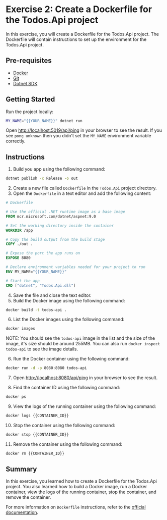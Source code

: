 # Exercise 2: Create a Dockerfile for the Todos.Api project

In this exercise, you will create a Dockerfile for the Todos.Api project. The Dockerfile will contain instructions to set up the environment for the Todos.Api project.

## Pre-requisites

- [Docker](https://docs.docker.com/get-docker/)
- [Git](https://git-scm.com/downloads)
- [Dotnet SDK](https://dotnet.microsoft.com/download)

## Getting Started

Run the project locally:

```bash
MY_NAME="{{YOUR_NAME}}" dotnet run
```

Open [http://localhost:5019/api/ping](http://localhost:5019/api/ping) in your browser to see the result. If you see `pong unknown` then you didn't set the `MY_NAME` environment variable correctly.

## Instructions

1. Build you app using the following command:

```bash
dotnet publish -c Release -o out
```

2. Create a new file called `Dockerfile` in the `Todos.Api` project directory.
3. Open the `Dockerfile` in a text editor and add the following content:

```Dockerfile
# Dockerfile

# Use the official .NET runtime image as a base image
FROM mcr.microsoft.com/dotnet/aspnet:9.0

# Set the working directory inside the container
WORKDIR /app

# Copy the build output from the build stage
COPY ./out .

# Expose the port the app runs on
EXPOSE 8080

# Declare environment variables needed for your project to run
ENV MY_NAME="{{YOUR_NAME}}"

# Start the app
CMD ["dotnet", "Todos.Api.dll"]
```

4. Save the file and close the text editor.
5. Build the Docker image using the following command:

```bash
docker build -t todos-api .
```

6. List the Docker images using the following command:

```bash
docker images
```

NOTE: You should see the `todos-api` image in the list and the size of the image, it's size should be around 255MB. You can also run `docker inspect todos-api` to see the image details.

6. Run the Docker container using the following command:

```bash
docker run -d -p 8080:8080 todos-api
```

7. Open [http://localhost:8080/api/ping](http://localhost:8080/api/ping) in your browser to see the result.

8. Find the container ID using the following command:

```bash
docker ps
```

9. View the logs of the running container using the following command:

```bash
docker logs {{CONTAINER_ID}}
```

10. Stop the container using the following command:

```bash
docker stop {{CONTAINER_ID}}
```

11. Remove the container using the following command:

```bash
docker rm {{CONTAINER_ID}}
```

## Summary

In this exercise, you learned how to create a Dockerfile for the Todos.Api project. You also learned how to build a Docker image, run a Docker container, view the logs of the running container, stop the container, and remove the container.

For more information on `Dockerfile` instructions, refer to the [official documentation](https://docs.docker.com/reference/dockerfile/).
